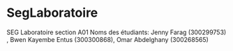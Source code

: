 # SegLaboratoire

SEG Laboratoire section A01
Noms des étudiants: Jenny Farag (300299753) , Bwen Kayembe Entus (300300868), Omar Abdelghany (300268565)
